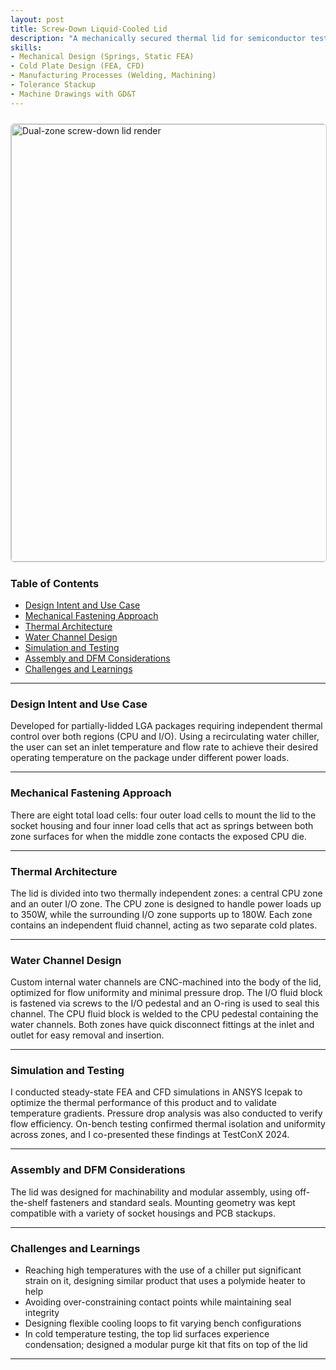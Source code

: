 ```yaml
---
layout: post
title: Screw-Down Liquid-Cooled Lid
description: "A mechanically secured thermal lid for semiconductor testing, featuring two independently cooled zones controlled via a recirculating water chiller for precise, isolated temperature management."
skills: 
- Mechanical Design (Springs, Static FEA)
- Cold Plate Design (FEA, CFD)
- Manufacturing Processes (Welding, Machining)
- Tolerance Stackup
- Machine Drawings with GD&T
---
```


<img src="/projects/productionLid/ProductionLid.JPG" alt="Dual-zone screw-down lid render" width="700" style="display: block; margin: 1.5rem auto; border: 1px solid #ccc; border-radius: 6px;" />

### Table of Contents
- [Design Intent and Use Case](#design-intent-and-use-case)
- [Mechanical Fastening Approach](#mechanical-fastening-approach)
- [Thermal Architecture](#thermal-architecture)
- [Water Channel Design](#water-channel-design)
- [Simulation and Testing](#simulation-and-testing)
- [Assembly and DFM Considerations](#assembly-and-dfm-considerations)
- [Challenges and Learnings](#challenges-and-learnings)

---

### Design Intent and Use Case

Developed for partially-lidded LGA packages requiring independent thermal control over both regions (CPU and I/O). Using a recirculating water chiller, the user can set an inlet temperature and flow rate to achieve their desired operating temperature on the package under different power loads. 

---

### Mechanical Fastening Approach

There are eight total load cells: four outer load cells to mount the lid to the socket housing and four inner load cells that act as springs between both zone surfaces for when the middle zone contacts the exposed CPU die. 

---

### Thermal Architecture

The lid is divided into two thermally independent zones: a central CPU zone and an outer I/O zone. The CPU zone is designed to handle power loads up to 350W, while the surrounding I/O zone supports up to 180W. Each zone contains an independent fluid channel, acting as two separate cold plates.

---

### Water Channel Design

Custom internal water channels are CNC-machined into the body of the lid, optimized for flow uniformity and minimal pressure drop. The I/O fluid block is fastened via screws to the I/O pedestal and an O-ring is used to seal this channel. The CPU fluid block is welded to the CPU pedestal containing the water channels. Both zones have quick disconnect fittings at the inlet and outlet for easy removal and insertion. 

---

### Simulation and Testing

I conducted steady-state FEA and CFD simulations in ANSYS Icepak to optimize the thermal performance of this product and to validate temperature gradients. Pressure drop analysis was also conducted to verify flow efficiency. On-bench testing confirmed thermal isolation and uniformity across zones, and I co-presented these findings at TestConX 2024. 

---

### Assembly and DFM Considerations

The lid was designed for machinability and modular assembly, using off-the-shelf fasteners and standard seals. Mounting geometry was kept compatible with a variety of socket housings and PCB stackups.

---

### Challenges and Learnings

- Reaching high temperatures with the use of a chiller put significant strain on it, designing similar product that uses a polymide heater to help  
- Avoiding over-constraining contact points while maintaining seal integrity  
- Designing flexible cooling loops to fit varying bench configurations
- In cold temperature testing, the top lid surfaces experience condensation; designed a modular purge kit that fits on top of the lid

---
